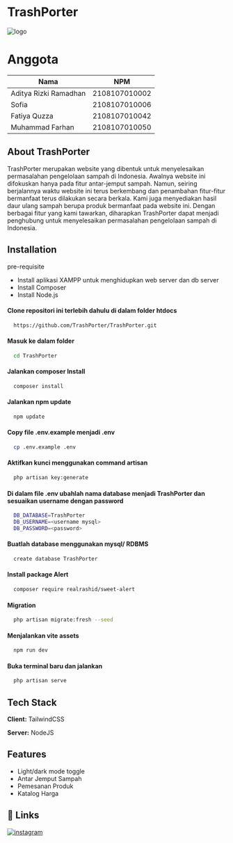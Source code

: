 
# TrashPorter





![logo](https://github.com/TrashPorter/INF206-2023-DY1-TrashPorter/assets/92986198/244f96b7-4ba2-4151-bd70-a4ad8d8d83b1)
# Anggota

| Nama        | NPM           |
| ------------- |:-------------:|
| Aditya Rizki Ramadhan      | 2108107010002 |
| Sofia      | 2108107010006 |
| Fatiya Quzza | 2108107010042 |
| Muhammad Farhan | 2108107010050 | 

## About TrashPorter

TrashPorter merupakan website yang dibentuk untuk menyelesaikan permasalahan pengelolaan sampah di Indonesia. Awalnya website ini difokuskan hanya pada fitur antar-jemput sampah. Namun, seiring berjalannya waktu website ini terus berkembang dan penambahan fitur-fitur bermanfaat terus dilakukan secara berkala. Kami juga menyediakan hasil daur ulang sampah berupa produk bermanfaat pada website ini. Dengan berbagai fitur yang kami tawarkan, diharapkan TrashPorter dapat menjadi penghubung untuk menyelesaikan permasalahan pengelolaan sampah di Indonesia.


## Installation

pre-requisite
- Install aplikasi XAMPP untuk menghidupkan web server dan db server
- Install Composer 
- Install Node.js 

#### Clone repositori ini terlebih dahulu di dalam folder htdocs
```bash
  https://github.com/TrashPorter/TrashPorter.git
```
#### Masuk ke dalam folder
```bash
  cd TrashPorter
```
#### Jalankan composer Install
```bash
  composer install
```
#### Jalankan npm update
```bash
  npm update
```
#### Copy file .env.example menjadi .env
```bash
  cp .env.example .env
```
#### Aktifkan kunci menggunakan command artisan
```bash
  php artisan key:generate
```
#### Di dalam file .env ubahlah nama database menjadi TrashPorter dan sesuaikan username dengan password    
```bash
  DB_DATABASE=TrashPorter
  DB_USERNAME=<username mysql>
  DB_PASSWORD=<password>
```
#### Buatlah database menggunakan mysql/ RDBMS    
```bash
  create database TrashPorter
```
#### Install package Alert    
```bash
  composer require realrashid/sweet-alert
```
#### Migration    
```bash
  php artisan migrate:fresh --seed
```
#### Menjalankan vite assets    
```bash
  npm run dev
```
#### Buka terminal baru dan jalankan     
```bash
  php artisan serve
```
## Tech Stack

**Client:** TailwindCSS

**Server:** NodeJS



## Features

- Light/dark mode toggle
- Antar Jemput Sampah 
- Pemesanan Produk
- Katalog Harga


## 🔗 Links
[![instagram](https://img.shields.io/badge/instagram-E13067?style=for-the-badge&logo=instagram&logoColor=white)](https://www.instagram.com/trashporterid/)

